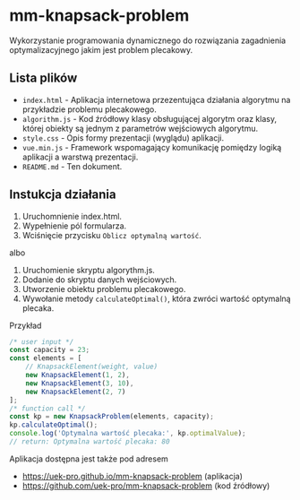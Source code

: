 # mm-knapsack-problem

Wykorzystanie programowania dynamicznego do rozwiązania zagadnienia optymalizacyjnego jakim jest problem plecakowy.

## Lista plików

* `index.html` - Aplikacja internetowa przezentująca działania algorytmu na przykładzie problemu plecakowego.
* `algorithm.js` - Kod źródłowy klasy obsługującej algorytm oraz klasy, której obiekty są jednym z parametrów wejściowych algorytmu.
* `style.css` - Opis formy prezentacji (wyglądu) aplikacji.
* `vue.min.js` - Framework wspomagający komunikację pomiędzy logiką aplikacji a warstwą prezentacji.
* `README.md` - Ten dokument.

## Instukcja działania

1. Uruchomnienie index.html.
2. Wypełnienie pól formularza.
3. Wciśnięcie przycisku `Oblicz optymalną wartość`.

albo

1. Uruchomienie skryptu algorythm.js.
2. Dodanie do skryptu danych wejściowych.
3. Utworzenie obiektu problemu plecakowego.
4. Wywołanie metody `calculateOptimal()`, która zwróci wartość optymalną plecaka.

Przykład

```js
/* user input */
const capacity = 23;
const elements = [
    // KnapsackElement(weight, value)
    new KnapsackElement(1, 2),
    new KnapsackElement(3, 10),
    new KnapsackElement(2, 7)
];
/* function call */
const kp = new KnapsackProblem(elements, capacity);
kp.calculateOptimal();
console.log('Optymalna wartość plecaka:', kp.optimalValue);
// return: Optymalna wartość plecaka: 80
```

Aplikacja dostępna jest także pod adresem
* https://uek-pro.github.io/mm-knapsack-problem (aplikacja)
* https://github.com/uek-pro/mm-knapsack-problem (kod źródłowy)